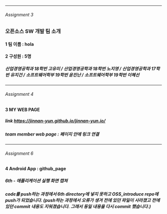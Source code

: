 - - -
###### Assignment 3
### 오픈소스 SW 개발 팀 소개  

#### 1 팀 이름 : hola

#### 2 구성원 : 5명 
#####    산업경영공학과 18학번 고유미 / 산업경영공학과 18학번 노지영 / 산업경영공학과 17학번 유지건 / 소프트웨어학부 19학번 윤진난 / 소프트웨어학부 19학번 이혜선
- - -
###### Assignment 4
#### 3 MY WEB PAGE 
##### **link**  https://jinnan-yun.github.io/jinnan-yun.io/
##### **team member** web page : 페이지 안에 링크 연결
- - -
###### Assignment 6
#### 4 Android App : github_page
#####    6th - 애플리케이션 실행 화면 캡쳐
#####    code를 push하는 과정에서 6th directory에 넣지 못하고 OSS_introduce repo에 push가 되었습니다. (push하는 과정에서 오류가 생겨 전에 있던 파일이 사라졌고 전에 있던 commit 내용도 지워졌습니다. 그래서 동일 내용을 다시 commit 했습니다.)
